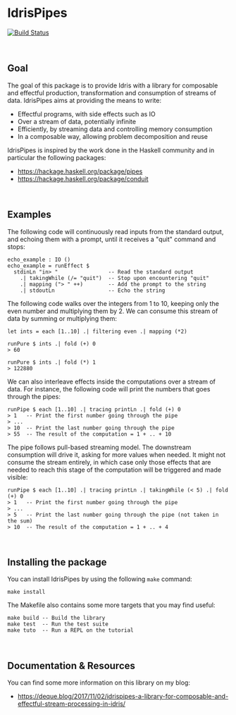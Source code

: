 # IdrisPipes

[![Build Status](https://travis-ci.org/QuentinDuval/IdrisPipes.svg?branch=master)](https://travis-ci.org/QuentinDuval/IdrisPipes)

<br>

## Goal

The goal of this package is to provide Idris with a library for composable and effectful production, transformation and consumption of streams of data. IdrisPipes aims at providing the means to write:

* Effectful programs, with side effects such as IO
* Over a stream of data, potentially infinite
* Efficiently, by streaming data and controlling memory consumption
* In a composable way, allowing problem decomposition and reuse

IdrisPipes is inspired by the work done in the Haskell community and in particular the following packages:

* https://hackage.haskell.org/package/pipes
* https://hackage.haskell.org/package/conduit

<br>

## Examples

The following code will continuously read inputs from the standard output, and echoing them with a prompt, until it receives a "quit" command and stops:

    echo_example : IO ()
    echo_example = runEffect $
      stdinLn "in> "                -- Read the standard output
        .| takingWhile (/= "quit")  -- Stop upon encountering "quit"
        .| mapping ("> " ++)        -- Add the prompt to the string
        .| stdoutLn                 -- Echo the string

The following code walks over the integers from 1 to 10, keeping only the even number and multiplying them by 2. We can consume this stream of data by summing or multiplying them:

    let ints = each [1..10] .| filtering even .| mapping (*2)

    runPure $ ints .| fold (+) 0
    > 60

    runPure $ ints .| fold (*) 1
    > 122880

We can also interleave effects inside the computations over a stream of data. For instance, the following code will print the numbers that goes through the pipes:

    runPipe $ each [1..10] .| tracing printLn .| fold (+) 0
    > 1   -- Print the first number going through the pipe
    > ...
    > 10  -- Print the last number going through the pipe
    > 55  -- The result of the computation = 1 + .. + 10

The pipe follows pull-based streaming model. The downstream consumption will drive it, asking for more values when needed. It might not consume the stream entirely, in which case only those effects that are needed to reach this stage of the computation will be triggered and made visible:

    runPipe $ each [1..10] .| tracing printLn .| takingWhile (< 5) .| fold (+) 0
    > 1   -- Print the first number going through the pipe
    > ...
    > 5   -- Print the last number going through the pipe (not taken in the sum)
    > 10  -- The result of the computation = 1 + .. + 4

<br>

## Installing the package

You can install IdrisPipes by using the following `make` command:

    make install

The Makefile also contains some more targets that you may find useful:

    make build -- Build the library
    make test  -- Run the test suite
    make tuto  -- Run a REPL on the tutorial

<br>

## Documentation & Resources

You can find some more information on this library on my blog:

* https://deque.blog/2017/11/02/idrispipes-a-library-for-composable-and-effectful-stream-processing-in-idris/

<br>

